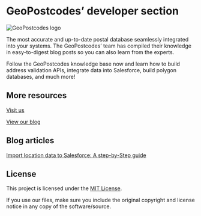 # GeoPostcodes’ developer section

![GeoPostcodes logo](https://geopostcodes-public.s3.amazonaws.com/images/Logo/Color/GeoPostcodes-color.jpg)

The most accurate and up-to-date postal database seamlessly integrated into your systems. The GeoPostcodes’ team has compiled their knowledge in easy-to-digest blog posts so you can also learn from the experts.

Follow the GeoPostcodes knowledge base now and learn how to build address validation APIs, integrate data into Salesforce, build polygon databases, and much more!

## More resources

[Visit us](https://www.geopostcodes.com/)

[View our blog](https://www.geopostcodes.com/blog/)

## Blog articles

[Import location data to Salesforce: A step-by-Step guide](step-by-step-guide-to-salesforce)

## License

This project is licensed under the [MIT License](LICENSE).

If you use our files, make sure you include the original copyright and license notice in any copy of the software/source.
